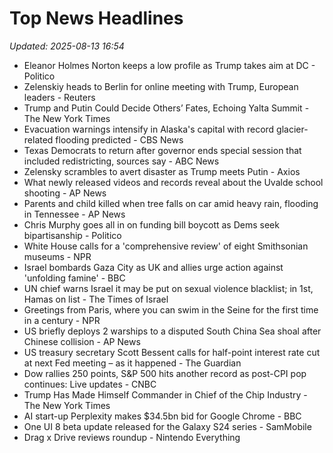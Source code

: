 # Top News Headlines

_Updated: 2025-08-13 16:54_

- Eleanor Holmes Norton keeps a low profile as Trump takes aim at DC - Politico
- Zelenskiy heads to Berlin for online meeting with Trump, European leaders - Reuters
- Trump and Putin Could Decide Others’ Fates, Echoing Yalta Summit - The New York Times
- Evacuation warnings intensify in Alaska's capital with record glacier-related flooding predicted - CBS News
- Texas Democrats to return after governor ends special session that included redistricting, sources say - ABC News
- Zelensky scrambles to avert disaster as Trump meets Putin - Axios
- What newly released videos and records reveal about the Uvalde school shooting - AP News
- Parents and child killed when tree falls on car amid heavy rain, flooding in Tennessee - AP News
- Chris Murphy goes all in on funding bill boycott as Dems seek bipartisanship - Politico
- White House calls for a 'comprehensive review' of eight Smithsonian museums - NPR
- Israel bombards Gaza City as UK and allies urge action against 'unfolding famine' - BBC
- UN chief warns Israel it may be put on sexual violence blacklist; in 1st, Hamas on list - The Times of Israel
- Greetings from Paris, where you can swim in the Seine for the first time in a century - NPR
- US briefly deploys 2 warships to a disputed South China Sea shoal after Chinese collision - AP News
- US treasury secretary Scott Bessent calls for half-point interest rate cut at next Fed meeting – as it happened - The Guardian
- Dow rallies 250 points, S&P 500 hits another record as post-CPI pop continues: Live updates - CNBC
- Trump Has Made Himself Commander in Chief of the Chip Industry - The New York Times
- AI start-up Perplexity makes $34.5bn bid for Google Chrome - BBC
- One UI 8 beta update released for the Galaxy S24 series - SamMobile
- Drag x Drive reviews roundup - Nintendo Everything